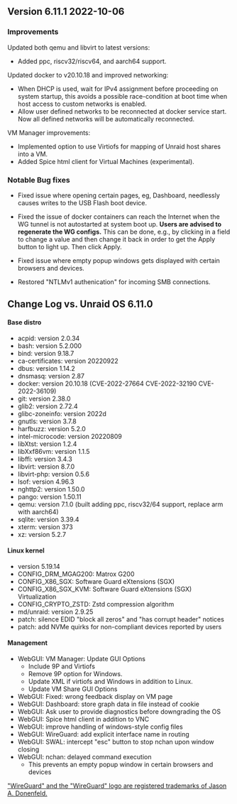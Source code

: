 ## Version 6.11.1 2022-10-06

### Improvements

Updated both qemu and libvirt to latest versions:

- Added ppc, riscv32/riscv64, and aarch64 support.

Updated docker to v20.10.18 and improved networking:

- When DHCP is used, wait for IPv4 assignment before proceeding on system startup, this avoids a
  possible race-condition at boot time when host access to custom networks is enabled.
- Allow user defined networks to be reconnected at docker service start. Now all defined networks
  will be automatically reconnected.

VM Manager improvements:

- Implemented option to use Virtiofs for mapping of Unraid host shares into a VM.
- Added Spice html client for Virtual Machines (experimental).

### Notable Bug fixes

- Fixed issue where opening certain pages, eg, Dashboard, needlessly causes writes to the USB Flash boot device.

- Fixed the issue of docker containers can reach the Internet when the WG tunnel is not autostarted
  at system boot up. **Users are advised to regenerate the WG configs.** This can be done, e.g., by
  clicking in a field to change a value and then change it back in order to get the Apply button to light
  up. Then click Apply.

- Fixed issue where empty popup windows gets displayed with certain browsers and devices.

- Restored "NTLMv1 authenication" for incoming SMB connections.

## Change Log vs. Unraid OS 6.11.0

#### Base distro

- acpid: version 2.0.34
- bash: version 5.2.000
- bind: version 9.18.7
- ca-certificates: version 20220922
- dbus: version 1.14.2
- dnsmasq: version 2.87
- docker: version 20.10.18 (CVE-2022-27664 CVE-2022-32190 CVE-2022-36109)
- git: version 2.38.0
- glib2: version 2.72.4
- glibc-zoneinfo: version 2022d
- gnutls: version 3.7.8
- harfbuzz: version 5.2.0
- intel-microcode: version 20220809
- libXtst: version 1.2.4
- libXxf86vm: version 1.1.5
- libffi: version 3.4.3
- libvirt: version 8.7.0
- libvirt-php: version 0.5.6
- lsof: version 4.96.3
- nghttp2: version 1.50.0
- pango: version 1.50.11
- qemu: version 7.1.0 (built adding ppc, riscv32/64 support, replace arm with aarch64)
- sqlite: version 3.39.4
- xterm: version 373
- xz: version 5.2.7

#### Linux kernel

- version 5.19.14
- CONFIG_DRM_MGAG200: Matrox G200
- CONFIG_X86_SGX: Software Guard eXtensions (SGX)
- CONFIG_X86_SGX_KVM: Software Guard eXtensions (SGX) Virtualization
- CONFIG_CRYPTO_ZSTD: Zstd compression algorithm
- md/unraid: version 2.9.25
- patch: silence EDID "block all zeros" and "has corrupt header" notices
- patch: add NVMe quirks for non-compliant devices reported by users

#### Management

- WebGUI: VM Manager: Update GUI Options
  - Include 9P and Virtiofs
  - Remove 9P option for Windows.
  - Update XML if virtiofs and Windows in addition to Linux.
  - Update VM Share GUI Options
- WebGUI: Fixed: wrong feedback display on VM page
- WebGUI: Dashboard: store graph data in file instead of cookie
- WebGUI: Ask user to provide diagnostics before downgrading the OS
- WebGUI: Spice html client in addition to VNC
- WebGUI: improve handling of windows-style config files
- WebGUI: WireGuard: add explicit interface name in routing
- WebGUI: SWAL: intercept "esc" button to stop nchan upon window closing
- WebGUI: nchan: delayed command execution
  - This prevents an empty popup window in certain browsers and devices

["WireGuard" and the "WireGuard" logo are registered trademarks of Jason A. Donenfeld.](https://www.wireguard.com/)
